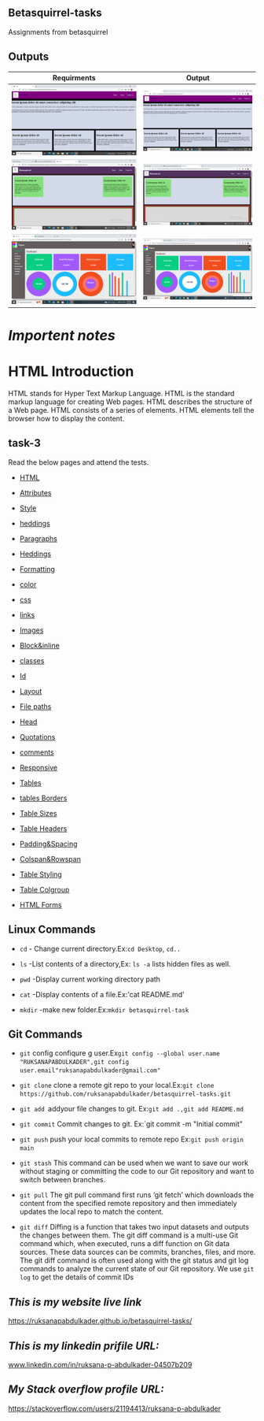 ## Betasquirrel-tasks

Assignments from betasquirrel

## Outputs

|Requirments                                  |Output
|--------------------------------------------|----------------------------------------|
|![task-1](images/requirments/task-1-requirment.png)|![task-1](images/output/task-1-output.png)     |
|![task-2](images/requirments/tas-2-requirment.png) |![task-2](images/output/task-2-output.png)     |
|![task-4](images/requirments/task-4-requirment.png)|![task-4](images/output/task-4-output.png)
# _Importent notes_

# HTML Introduction    

HTML stands for Hyper Text Markup Language.
HTML is the standard markup language for creating Web pages.
HTML describes the structure of a Web page.
HTML consists of a series of elements.
HTML elements tell the browser how to display the content.

## task-3

Read the below pages and attend the tests.

- [HTML](https://www.w3schoools.com/html/default.asp)

- [Attributes](https://www.w3schools.com/html/html_attributes.asp)

- [Style](https://www.w3schools.com/html/html_styles.asp)

- [heddings](https://www.w3schools.com/html/html_headings.asp)

- [Paragraphs](https://www.w3schools.com/html/html_paragraphs.asp)

- [Heddings](https://www.w3schoool.com/html-heddings.asp)

- [Formatting](https://www.w3schools.com/html/html_formatting.asp)

- [color](https://www.w3schools.com/html/html_colors.asp)

- [css](https://www.w3schools.com/html/html_css.asp)

- [links](https://www.w3schoool.com/html-links.asp)

- [Images](https://www.w3schoool.com/html-images.asp)

- [Block&inline](https://www.w3schools.com/html/html_blocks.asp)

- [classes](https://www.w3schools.com/html/html_classes.asp)

- [Id](https://www.w3schools.com/html/html_id.asp)

- [Layout](https://www.w3schools.com/html/html_layout.asp)

- [File paths](https://www.w3schools.com/html/html_filepaths.asp)

- [Head](https://www.w3schools.com/html/html_head.asp)

- [Quotations](https://www.w3schools.com/html/html_quotation_elements.asp)

- [comments](https://www.w3schools.com/html/html_comments.asp)

- [Responsive](https://www.w3schools.com/html/html_responsive.asp)

- [Tables](https://www.w3schools.com/html/html_tables.asp)

- [tables Borders](https://www.w3schools.com/html/html_table_borders.asp)

- [Table Sizes](https://www.w3schools.com/html/html_table_sizes.asp)

- [Table Headers](https://www.w3schools.com/html/html_table_headers.asp)

- [Padding&Spacing](https://www.w3schools.com/html/html_table_padding_spacing.asp)

- [Colspan&Rowspan](https://www.w3schools.com/html/html_table_colspan_rowspan.asp)

- [Table Styling](https://www.w3schools.com/html/html_table_styling.asp)

- [Table Colgroup](https://www.w3schools.com/html/html_table_colgroup.asp)

- [HTML Forms](https://www.w3schools.com/html/html_forms.asp)



## Linux Commands

- `cd` - Change current directory.Ex:`cd Desktop`, `cd..`

- `ls` -List contents of a directory,Ex: `ls -a` lists hidden files as well.

- `pwd` -Display current working directory path

- `cat` -Display contents of a file.Ex:'cat README.md'

- `mkdir` -make new folder.Ex:`mkdir betasquirrel-task`

## Git Commands

- `git` config confiqure g user.Ex`git config --global user.name "RUKSANAPABDULKADER",git config user.email"ruksanapabdulkader@gmail.com"`

- `git clone` clone a remote git repo to your local.Ex:`git clone https://github.com/ruksanapabdulkader/betasquirrel-tasks.git`

- `git add `addyour file changes to git. Ex:`git add .,git add README.md`

- `git commit` Commit changes to git. Ex:`git commit -m "Initial commit"

- `git push` push your local commits to remote repo Ex:`git push origin main`

- `git stash` This command can be used when we want to save our work without staging or committing the code to our Git repository and want to switch between branches.

- `git pull` The git pull command first runs ‘git fetch’ which downloads the content from the specified remote repository and then immediately updates the local repo to match the content.

- `git diff` Diffing is a function that takes two input datasets and outputs the changes between them. The git diff command is a multi-use Git command which, when executed, runs a diff function on Git data sources. These data sources can be commits, branches, files, and more. The git diff command is often used along with the git status and git log commands to analyze the current state of our Git repository. We use `git log` to get the details of commit IDs

## _This is my website live link_

 https://ruksanapabdulkader.github.io/betasquirrel-tasks/

## _This is my linkedin  prifile URL:_

www.linkedin.com/in/ruksana-p-abdulkader-04507b209

## _My Stack overflow profile URL:_
https://stackoverflow.com/users/21194413/ruksana-p-abdulkader